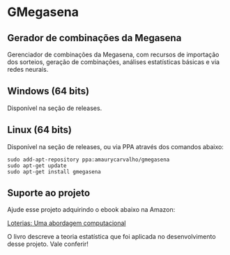 # GMegasena
## Gerador de combinações da Megasena

Gerenciador de combinações da Megasena, com recursos de importação dos sorteios, geração de combinações, análises estatísticas básicas e via redes neurais.

## Windows (64 bits)

Disponível na seção de releases.

## Linux (64 bits)

Disponível na seção de releases, ou via PPA através dos comandos abaixo:

    sudo add-apt-repository ppa:amaurycarvalho/gmegasena
    sudo apt-get update
    sudo apt-get install gmegasena

## Suporte ao projeto

Ajude esse projeto adquirindo o ebook abaixo na Amazon:

[Loterias: Uma abordagem computacional](https://www.amazon.com.br/Loterias-abordagem-computacional-Amaury-Carvalho-ebook/dp/B08N5L6PRZ)

O livro descreve a teoria estatística que foi aplicada no desenvolvimento desse projeto. Vale conferir!

